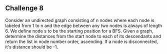 ## Challenge 8

Consider an undirected graph consisting of n nodes where each node is labeled from 1 to n and the edge between any two nodes is always of length 6. We define node s to be the starting position for a BFS. Given a graph, determine the distances from the start node to each of its descendants and return the list in node number order, ascending. If a node is disconnected, it's distance should be -1.